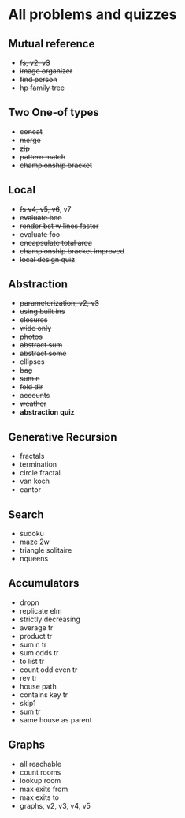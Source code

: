 # All problems and quizzes

## Mutual reference

- ~~fs, v2, v3~~
- ~~image organizer~~
- ~~find person~~
- ~~hp family tree~~

## Two One-of types

- ~~concat~~
- ~~merge~~
- ~~zip~~
- ~~pattern match~~
- ~~championship bracket~~

## Local

- ~~fs v4, v5, v6~~, v7
- ~~evaluate boo~~
- ~~render bst w lines faster~~
- ~~evaluate foo~~
- ~~encapsulate total area~~
- ~~championship bracket improved~~
- ~~local design quiz~~

## Abstraction

- ~~parameterization, v2, v3~~
- ~~using built ins~~
- ~~closures~~
- ~~wide only~~
- ~~photos~~
- ~~abstract sum~~
- ~~abstract some~~
- ~~ellipses~~
- ~~bag~~
- ~~sum n~~
- ~~fold dir~~
- ~~accounts~~
- ~~weather~~
- **abstraction quiz**

## Generative Recursion

- fractals
- termination
- circle fractal
- van koch
- cantor

## Search

- sudoku
- maze 2w
- triangle solitaire
- nqueens

## Accumulators

- dropn
- replicate elm
- strictly decreasing
- average tr
- product tr
- sum n tr
- sum odds tr
- to list tr
- count odd even tr
- rev tr
- house path
- contains key tr
- skip1
- sum tr
- same house as parent

## Graphs

- all reachable
- count rooms
- lookup room
- max exits from
- max exits to
- graphs, v2, v3, v4, v5